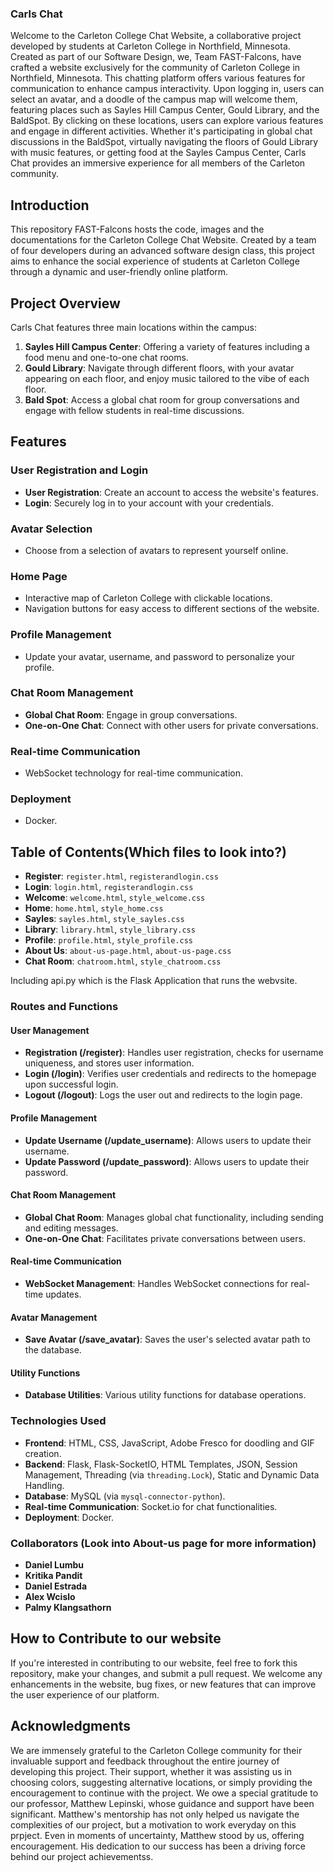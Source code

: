 ### Carls Chat

Welcome to the Carleton College Chat Website, a collaborative project developed by students at Carleton College in Northfield, Minnesota. Created as part of our Software Design, we, Team FAST-Falcons, have crafted a website exclusively for the community of Carleton College in Northfield, Minnesota. This chatting platform offers various features for communication to enhance campus interactivity. Upon logging in, users can select an avatar, and a doodle of the campus map will welcome them, featuring places such as Sayles Hill Campus Center, Gould Library, and the BaldSpot. By clicking on these locations, users can explore various features and engage in different activities. Whether it's participating in global chat discussions in the BaldSpot, virtually navigating the floors of Gould Library with music features, or getting food at the Sayles Campus Center, Carls Chat provides an immersive experience for all members of the Carleton community.

## Introduction

This repository FAST-Falcons hosts the code, images and the documentations for the Carleton College Chat Website. Created by a team of four developers during an advanced software design class, this project aims to enhance the social experience of students at Carleton College through a dynamic and user-friendly online platform.

## Project Overview

Carls Chat features three main locations within the campus:

1. **Sayles Hill Campus Center**: Offering a variety of features including a food menu and one-to-one chat rooms.
2. **Gould Library**: Navigate through different floors, with your avatar appearing on each floor, and enjoy music tailored to the vibe of each floor.
3. **Bald Spot**: Access a global chat room for group conversations and engage with fellow students in real-time discussions.

## Features

### User Registration and Login

- **User Registration**: Create an account to access the website's features.
- **Login**: Securely log in to your account with your credentials.

### Avatar Selection

- Choose from a selection of avatars to represent yourself online.

### Home Page 

- Interactive map of Carleton College with clickable locations.
- Navigation buttons for easy access to different sections of the website.

### Profile Management

- Update your avatar, username, and password to personalize your profile.

### Chat Room Management

- **Global Chat Room**: Engage in group conversations.
- **One-on-One Chat**: Connect with other users for private conversations.

### Real-time Communication

- WebSocket technology for real-time communication.

### Deployment

- Docker.

## Table of Contents(Which files to look into?)

- **Register**: `register.html`, `registerandlogin.css`
- **Login**: `login.html`, `registerandlogin.css`
- **Welcome**: `welcome.html`, `style_welcome.css`
- **Home**: `home.html`, `style_home.css`
- **Sayles**: `sayles.html`, `style_sayles.css`
- **Library**: `library.html`, `style_library.css`
- **Profile**: `profile.html`, `style_profile.css`
- **About Us**: `about-us-page.html`, `about-us-page.css`
- **Chat Room**: `chatroom.html`, `style_chatroom.css`

Including api.py which is the Flask Application that runs the webvsite.

### Routes and Functions

#### User Management

- **Registration (/register)**: Handles user registration, checks for username uniqueness, and stores user information.
- **Login (/login)**: Verifies user credentials and redirects to the homepage upon successful login.
- **Logout (/logout)**: Logs the user out and redirects to the login page.

#### Profile Management

- **Update Username (/update_username)**: Allows users to update their username.
- **Update Password (/update_password)**: Allows users to update their password.

#### Chat Room Management

- **Global Chat Room**: Manages global chat functionality, including sending and editing messages.
- **One-on-One Chat**: Facilitates private conversations between users.

#### Real-time Communication

- **WebSocket Management**: Handles WebSocket connections for real-time updates.

#### Avatar Management

- **Save Avatar (/save_avatar)**: Saves the user's selected avatar path to the database.

#### Utility Functions

- **Database Utilities**: Various utility functions for database operations.

### Technologies Used

- **Frontend**: HTML, CSS, JavaScript, Adobe Fresco for doodling and GIF creation.
- **Backend**: Flask, Flask-SocketIO, HTML Templates, JSON, Session Management, Threading (via `threading.Lock`), Static and Dynamic Data Handling.
- **Database**: MySQL (via `mysql-connector-python`).
- **Real-time Communication**: Socket.io for chat functionalities.
- **Deployment**: Docker.

### Collaborators (Look into About-us page for more information)

- **Daniel Lumbu**
- **Kritika Pandit**
- **Daniel Estrada**
- **Alex Wcislo**
- **Palmy Klangsathorn**

## How to Contribute to our website

If you're interested in contributing to our website, feel free to fork this repository, make your changes, and submit a pull request. We welcome any enhancements in the website, bug fixes, or new features that can improve the user experience of our platform.

## Acknowledgments

We are immensely grateful to the Carleton College community for their invaluable support and feedback throughout the entire journey of developing this project. Their support, whether it was assisting us in choosing colors, suggesting alternative locations, or simply providing the encouragement to continue with the project. We owe a special gratitude to our professor, Matthew Lepinski, whose guidance and support have been significant. Matthew's mentorship has not only helped us navigate the complexities of our project, but a motivation to work everyday on this prpject. Even in moments of uncertainty, Matthew stood by us, offering encouragement. His dedication to our success has been a driving force behind our project achievementss.